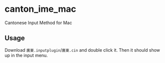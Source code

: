 # canton_ime_mac
Cantonese Input Method for Mac

## Usage

Download `廣東.inputplugin`/`廣東.cin` and double click it. Then it should show up in the input menu.
